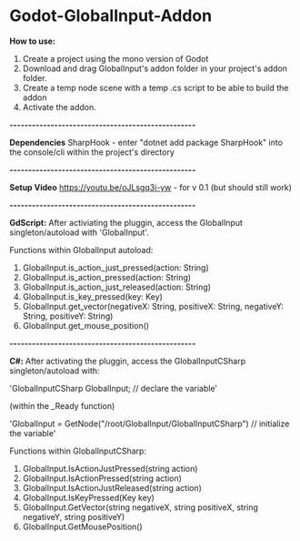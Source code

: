 # Godot-GlobalInput-Addon

**How to use:**
1. Create a project using the mono version of Godot
2. Download and drag GlobalInput's addon folder in your project's addon folder.
3. Create a temp node scene with a temp .cs script to be able to build the addon
4. Activate the addon.

**--------------------------------------------------**

**Dependencies**
SharpHook - enter "dotnet add package SharpHook" into the console/cli within the project's directory

**--------------------------------------------------**

**Setup Video**
https://youtu.be/oJLsgq3i-yw - for v 0.1 (but should still work)

**--------------------------------------------------**

**GdScript:**
After activiating the pluggin, access the GlobalInput singleton/autoload with 'GlobalInput'. 

Functions within GlobalInput autoload:
1. GlobalInput.is_action_just_pressed(action: String)
2. GlobalInput.is_action_pressed(action: String)
3. GlobalInput.is_action_just_released(action: String)
4. GlobalInput.is_key_pressed(key: Key)
5. GlobalInput.get_vector(negativeX: String, positiveX: String, negativeY: String, positiveY: String)
6. GlobalInput.get_mouse_position()

**--------------------------------------------------**

**C#:**
After activating the pluggin, access the GlobalInputCSharp singleton/autoload with:

'GlobalInputCSharp GlobalInput; // declare the variable'

(within the _Ready function)

'GlobalInput = GetNode<GlobalInputCSharp>("/root/GlobalInput/GlobalInputCSharp") // initialize the variable'

Functions within GlobalInputCSharp:
1. GlobalInput.IsActionJustPressed(string action)
2. GlobalInput.IsActionPressed(string action)
3. GlobalInput.IsActionJustReleased(string action)
4. GlobalInput.IsKeyPressed(Key key)
5. GlobalInput.GetVector(string negativeX, string positiveX, string negativeY, string positiveY)
6. GlobalInput.GetMousePosition()